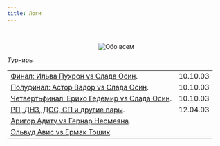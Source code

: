 ```yaml
---
title: Логи
---
```


&nbsp;
<p style='text-align: center'>
    <img src="/img/tit_about_all.gif" alt='Обо всем' />
</p>

<i class="letter letter-t">Т</i>урниры

<table>
<tr>
<td><a href="/files/txtlogs/tourn/10-10-2003-log3.txt">Финал: Ильва Пухрон vs Слада Осин</a>.</td>
<td>10.10.03</td>
</tr>

<tr>
<td><a href="/files/txtlogs/tourn/10-10-2003-log2.txt">Полуфинал: Астор Вадор vs Слада Осин</a>.</td>
<td>10.10.03</td>
</tr>

<tr>
<td><a href="/files/txtlogs/tourn/10-10-2003-log1.txt">Четвертьфинал: Ерихо Гедемир vs Слада Осин</a>.</td>
<td>10.10.03</td>
</tr>

<tr>
<td><a href="/files/txtlogs/tourn/tr120403.txt">РП, ДНЗ, ДСС, СП и другие пары</a>.</td>
<td>12.04.03</td>
</tr>

<tr>
<td><a href="/files/txtlogs/tourn/final20.txt">Аригор Адиту vs Гернар Несмеяна</a>.</td>
<td></td>
</tr>

<tr>
<td><a href="/files/txtlogs/tourn/turnir20.txt">Эльвуд Авис vs Ермак Тошик</a>.</td>
<td></td>
</tr>

</table>
